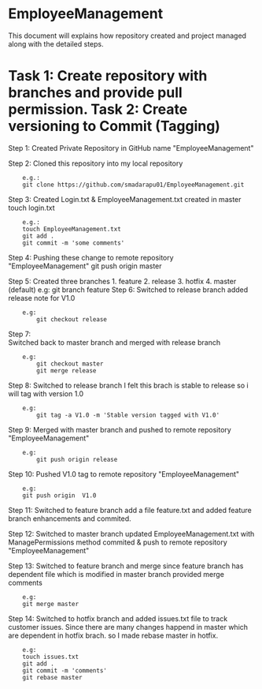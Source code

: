 # EmployeeManagement

This document will explains how repository created and project managed along with the detailed steps.

Task 1:
	Create repository with branches and provide pull permission.
Task 2:
	Create versioning to Commit (Tagging)
================================================================================

Step 1:
		Created Private Repository in GitHub name "EmployeeManagement"
		
Step 2: 
		Cloned this repository into my local repository
		
		e.g.:
		git clone https://github.com/smadarapu01/EmployeeManagement.git
		
Step 3:
		Created Login.txt & EmployeeManagement.txt created in master 
		touch login.txt
		
		e.g.:
		touch EmployeeManagement.txt
		git add .
		git commit -m 'some comments'

Step 4: 
		Pushing these change to remote repository "EmployeeManagement"
		git push origin master
		
Step 5:
		Created three branches 
			1. feature
			2. release
			3. hotfix
			4. master (default)
		e.g:
			git branch feature
Step 6: 
		Switched to release branch
		added release note for V1.0
		
		e.g: 
			git checkout release
Step 7: 			
		Switched back to master branch and merged with release branch
		
		e.g:
			git checkout master
			git merge release

Step 8:
		Switched to release branch 
		I felt this brach is stable to release so i will tag with version 1.0
		
		e.g:
			git tag -a V1.0 -m 'Stable version tagged with V1.0'
Step 9:
		Merged with master branch and pushed to remote repository "EmployeeManagement"
		
		e.g:
			git push origin release
Step 10:
		Pushed V1.0 tag to remote repository "EmployeeManagement"
		
		e.g:
		git push origin  V1.0 
		
Step 11:
		Switched to feature branch
		add a file feature.txt and added feature branch enhancements and commited.		
		 		
Step 12:
		Switched to master branch
		updated EmployeeManagement.txt with ManagePermissions method
		commited & push to remote repository "EmployeeManagement"

Step 13:
		Switched to feature branch and merge
		since feature branch has dependent file which is modified in master branch
		provided merge comments
		
		e.g:
		git merge master 

Step 14:
		Switched to hotfix branch and added issues.txt file to track customer issues.
		Since there are many changes happend in master which are dependent in hotfix brach.
		so I made rebase master in hotfix.
		
		e.g:
		touch issues.txt
		git add .
		git commit -m 'comments'
		git rebase master
			
		
			
		
		
